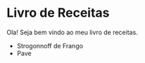 # Livro de Receitas

Ola! Seja bem vindo ao meu livro de receitas.

 - Strogonnoff de Frango
 - Pave
